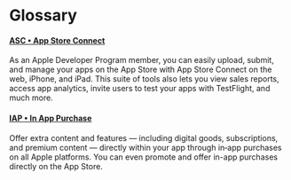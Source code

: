 # Glossary

#### [ASC • App Store Connect](https://developer.apple.com/app-store-connect/)

As an Apple Developer Program member, you can easily upload, submit, and manage your apps on the App Store with App Store Connect on the web, iPhone, and iPad. This suite of tools also lets you view sales reports, access app analytics, invite users to test your apps with TestFlight, and much more.

#### [IAP • In App Purchase](https://developer.apple.com/in-app-purchase/)


Offer extra content and features — including digital goods, subscriptions, and premium content — directly within your app through in‑app purchases on all Apple platforms. You can even promote and offer in-app purchases directly on the App Store.
